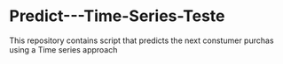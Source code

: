 # Predict---Time-Series-Teste
This repository contains script that predicts the next constumer purchas using a Time series approach
